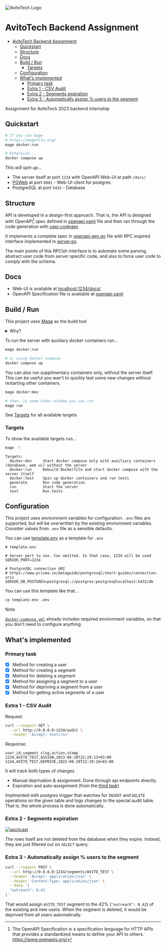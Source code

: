 ![AvitoTech Logo](https://avatars.githubusercontent.com/u/13049122?s=200&v=4)

# AvitoTech Backend Assignment

<!--toc:start-->
- [AvitoTech Backend Assignment](#avitotech-backend-assignment)
  - [Quickstart](#quickstart)
  - [Structure](#structure)
  - [Docs](#docs)
  - [Build / Run](#build-run)
    - [Targets](#targets)
  - [Configuration](#configuration)
  - [What's implemented](#whats-implemented)
    - [Primary task](#primary-task)
    - [Extra 1 - CSV Audit](#extra-1-csv-audit)
    - [Extra 2 - Segments expiration](#extra-2-segments-expiration)
    - [Extra 3 - Automatically assign % users to the segment](#extra-3-automatically-assign-users-to-the-segment)
<!--toc:end-->

Assignment for AvitoTech 2023 backend internship

## Quickstart

```bash
# If you use mage
# https://magefile.org/
mage docker:run

# Otherwise...
docker compose up
```

*This will spin up...*

- The server itself at port `1234` with OpenAPI Web-UI at path `/docs/`
- [PGWeb](https://github.com/sosedoff/pgweb) at port `8081` - Web-UI client for postgres
- PostgreSQL at port `5432` - Database

## Structure

API is developed in a design-first approach.
That is, the API is designed with OpenAPI[^1] spec defined in [openapi.yaml](./openapi.yaml) file
and then ran through the code generation with [oapi-codegen](https://github.com/deepmap/oapi-codegen/)

It implements a complete spec in [openapi.gen.go](./server/api/openapi.gen.go) file
with RPC inspired interface implemented in [server.go](./server/server.go).

The main points of this RPCish interface is to automate some parsing, abstract user code
from server specific code, and also to force user code to comply with the schema.

## Docs

- Web-UI is available at [localhost:1234/docs/](http://localhost:1234/docs/)
- OpenAPI Specification file is available at [openapi.yaml](./openapi.yaml)

## Build / Run

This project uses [Mage](https://magefile.org/) as the build tool

<details>
<summary>Why?</summary>

From the [Mage](https://magefile.org/) website...

> Makefiles are hard to read and hard to write. Mostly because makefiles are
> essentially fancy bash scripts with significant white space and
> additional make-related syntax.
>
> Mage lets you have multiple magefiles, name your magefiles whatever
> you want, and they’re easy to customize for multiple operating systems.
> Mage has no dependencies (aside from go) and runs just fine on all major
> operating systems, whereas make generally uses bash which is not well
> supported on Windows. Go is superior to bash for any non-trivial task
> involving branching, looping, anything that’s not just straight line
> execution of commands. And if your project is written in Go, why
> introduce another language as idiosyncratic as bash?
> Why not use the language your contributors are already comfortable with?

</details>

To run the server with auxiliary docker containers run...

```bash
mage docker:run

# or using docker compose
docker compose up
```

You can also run supplimentary containers only, without the server itself.
This can be useful you wan't to quickly test some new changes without restarting
other containers.

```bash
mage docker:dev

# then, in some other window you can run
mage run
```

See [Targets](#targets) for all available targets

### Targets

To show the available targets run...

```bash
mage -l
```

```
Targets:
  docker:dev     Start docker compose only with auxiliary containers (database, web ui) without the server
  docker:run     Rebuild Dockerfile and start docker compose with the server itself
  docker:test    Spin up docker containers and run tests
  generate       Run code generation
  run            Start the server
  test           Run tests
```

## Configuration

This project uses environment variables for configuration. `.env` files
are supported, but will be overwritten by the existing environment variables.
Consider values from `.env` file as a sensible defaults.

You can use [template.env](./template.env) as a template for `.env`

```env
# template.env

# Server port to use. Can omitted. In that case, 1234 will be used
SERVER_PORT=1234

# PostgreSQL connection URI
# https://www.prisma.io/dataguide/postgresql/short-guides/connection-uris
SERVER_DB_POSTGRES=postgresql://postgres:postgres@localhost:5432/db
```

You can use this template like that...

```bash
cp template.env .env
```

> [!NOTE]  
> [`docker-compose.yml`](./docker-compose.yml) already includes required
> environment variables, so that you don't need to configure anything.

## What's implemented

### Primary task

- [x] Method for creating a user
- [x] Method for creating a segment
- [x] Method for deleting a segment
- [x] Method for assigning a segment to a user
- [x] Method for depriving a segment from a user
- [x] Method for getting active segments of a user

### Extra 1 - CSV Audit

Request:

```bash
curl --request GET \
  --url http://0.0.0.0:1234/audit \
  --header 'Accept: text/csv'
```

Response:

```csv
user_id,segment_slug,action,stamp
1234,AVITO_TEST,ASSIGN,2023-08-28T22:29:13+03:00
1234,AVITO_TEST,DEPRIVE,2023-08-28T22:29:16+03:00
```

It will track both types of changes

- Manual deprivation *&* assignment. Done through api endpoints directly.
- Expiration and auto-assignment (from the [third task](#extra-3-automatically-assign-users-to-the-segment))

Implmented with postgres trigger that watches for `INSERT` and `DELETE` operations
on the given table and logs changes to the special audit table.
That is, the whole process is done automatically.

### Extra 2 - Segments expiration

[![asciicast](https://asciinema.org/a/ZoMo8mrVnfj3luLtk95EHt5VI.svg)](https://asciinema.org/a/ZoMo8mrVnfj3luLtk95EHt5VI)

The rows itself are not deleted from the database when they expire.
Instead, they are just filtered out on `SELECT` query.

### Extra 3 - Automatically assign % users to the segment

```bash
curl --request POST \
  --url http://0.0.0.0:1234/segments/AVITO_TEST \
  --header 'Accept: application/json' \
  --header 'Content-Type: application/json' \
  --data '{
  "outreach": 0.42
}'
```

That would assign `AVITO_TEST` segment to the 42% (`"outreach": 0.42`)
of the existing and new users. When the segment is deleted, it would be deprived
from all users automatically.

[^1]: The OpenAPI Specification is a specification language for HTTP APIs that provides a standardized means to define your API to others. https://www.openapis.org/
